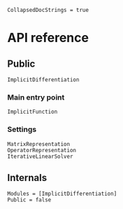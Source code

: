 ```@meta
CollapsedDocStrings = true
```

# API reference

## Public

```@docs
ImplicitDifferentiation
```

### Main entry point

```@docs
ImplicitFunction
```

### Settings

```@docs
MatrixRepresentation
OperatorRepresentation
IterativeLinearSolver
```

## Internals

```@autodocs
Modules = [ImplicitDifferentiation]
Public = false
```
